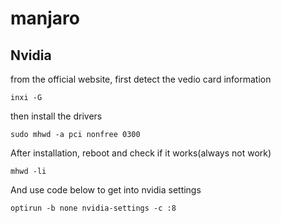 # manjaro

## Nvidia
from the official website, 
first detect the vedio card information
```
inxi -G
```
then install the drivers
```
sudo mhwd -a pci nonfree 0300
```
After installation, reboot and check if it works(always not work)
```
mhwd -li
```
And use code below to get into nvidia settings
```
optirun -b none nvidia-settings -c :8
```
